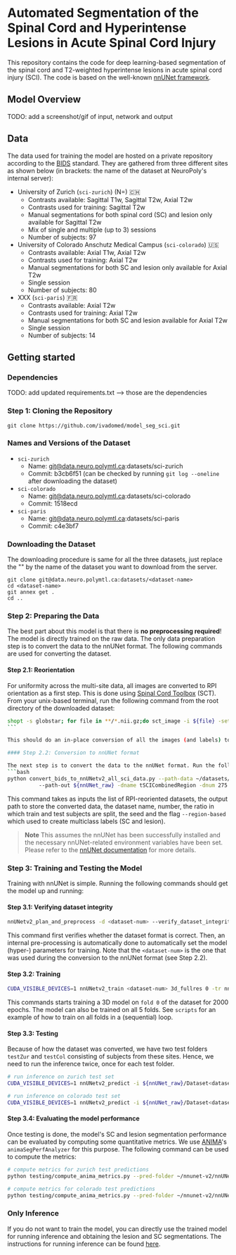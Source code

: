 # Automated Segmentation of the Spinal Cord and Hyperintense Lesions in Acute Spinal Cord Injury

This repository contains the code for deep learning-based segmentation of the spinal cord and T2-weighted hyperintense lesions in acute spinal cord injury (SCI). The code is based on the well-known [nnUNet framework](https://github.com/MIC-DKFZ/nnUNet).


## Model Overview

TODO: add a screenshot/gif of input, network and output


## Data

The data used for training the model are hosted on a private repository according to the [BIDS](https://bids.neuroimaging.io) standard. They are gathered from three different sites as shown below (in brackets: the name of the dataset at NeuroPoly's internal server):

- University of Zurich (`sci-zurich`) (N=) 🇨🇭
  - Contrasts available: Sagittal T1w, Sagittal T2w, Axial T2w
  - Contrasts used for training: Sagittal T2w
  - Manual segmentations for both spinal cord (SC) and lesion only available for Sagittal T2w
  - Mix of single and multiple (up to 3) sessions
  - Number of subjects: 97
- University of Colorado Anschutz Medical Campus (`sci-colorado`) 🇺🇸
  - Contrasts available: Axial T1w, Axial T2w
  - Contrasts used for training: Axial T2w
  - Manual segmentations for both SC and lesion only available for Axial T2w
  - Single session
  - Number of subjects: 80
- XXX (`sci-paris`) 🇫🇷
  - Contrasts available: Axial T2w
  - Contrasts used for training: Axial T2w
  - Manual segmentations for both SC and lesion available for Axial T2w
  - Single session
  - Number of subjects: 14


## Getting started

### Dependencies

TODO: add updated requirements.txt --> those are the dependencies

### Step 1: Cloning the Repository

~~~
git clone https://github.com/ivadomed/model_seg_sci.git
~~~

### Names and Versions of the Dataset

- `sci-zurich`
  - Name: git@data.neuro.polymtl.ca:datasets/sci-zurich
  - Commit: b3cb6f51  (can be checked by running `git log --oneline` after downloading the dataset)
- `sci-colorado`
  - Name: git@data.neuro.polymtl.ca:datasets/sci-colorado
  - Commit: 1518ecd
- `sci-paris`
  - Name: git@data.neuro.polymtl.ca:datasets/sci-paris
  - Commit: c4e3bf7

### Downloading the Dataset

The downloading procedure is same for all the three datasets, just replace the "<dataset-name>" by the name of the dataset you want to download from the server.

~~~
git clone git@data.neuro.polymtl.ca:datasets/<dataset-name>
cd <dataset-name>
git annex get .
cd ..
~~~
 
### Step 2: Preparing the Data

The best part about this model is that there is **no preprocessing required**! The model is directly trained on the raw data. The only data preparation step is to convert the data to the nnUNet format. The following commands are used for converting the dataset. 

#### Step 2.1: Reorientation

For uniformity across the multi-site data, all images are converted to RPI orientation as a first step. This is done using [Spinal Cord Toolbox](https://spinalcordtoolbox.com) (SCT). From your unix-based terminal, run the following command from the root directory of the downloaded dataset:

```bash
shopt -s globstar; for file in **/*.nii.gz;do sct_image -i ${file} -setorient RPI -o ${file}; done
``` 

This should do an in-place conversion of all the images (and labels) to RPI orientation.

#### Step 2.2: Conversion to nnUNet format

The next step is to convert the data to the nnUNet format. Run the following command:
```bash
python convert_bids_to_nnUNetv2_all_sci_data.py --path-data ~/datasets/sci-zurich-rpi ~/datasets/sci-colorado-rpi ~/datasets/sci-paris-rpi 
          --path-out ${nnUNet_raw} -dname tSCICombinedRegion -dnum 275 --split 0.8 0.2 --seed 50 --region-based
```

This command takes as inputs the list of RPI-reoriented datasets, the output path to store the converted data, the dataset name, number, the ratio in which train and test subjects are split, the seed and the flag `--region-based` which used to create multiclass labels (SC and lesion).

> **Note**
> This assumes the nnUNet has been successfully installed and the necessary nnUNet-related environment variables have been set. Please refer to the [nnUNet documentation](https://github.com/MIC-DKFZ/nnUNet/blob/master/documentation/installation_instructions.md) for more details.


### Step 3: Training and Testing the Model

Training with nnUNet is simple. Running the following commands should get the model up and running:

#### Step 3.1: Verifying dataset integrity

```bash
nnUNetv2_plan_and_preprocess -d <dataset-num> --verify_dataset_integrity -c 3d_fullres
```
This command first verifies whether the dataset format is correct. Then, an internal pre-processing is automatically done to automatically set the model (hyper-) parameters for training. Note that the `<dataset-num>` is the one that was used during the conversion to the nnUNet format (see Step 2.2).

#### Step 3.2: Training

```bash
CUDA_VISIBLE_DEVICES=1 nnUNetv2_train <dataset-num> 3d_fullres 0 -tr nnUNetTrainer_2000epochs
```
This commands starts training a 3D model on `fold 0` of the dataset for 2000 epochs. The model can also be trained on all 5 folds. See `scripts` for an example of how to train on all folds in a (sequential) loop. 

#### Step 3.3: Testing

Because of how the dataset was converted, we have two test folders `testZur` and `testCol` consisting of subjects from these sites. Hence, we need to run the inference twice, once for each test folder.

```bash
# run inference on zurich test set
CUDA_VISIBLE_DEVICES=1 nnUNetv2_predict -i ${nnUNet_raw}/Dataset<dataset-num>_<dataset-name>/imagesTsZur -tr nnUNetTrainer_2000epochs -o ~/nnunet-v2/nnUNet_results/Dataset<dataset-num>_<dataset-name>/nnUNetTrainer_2000epochs__nnUNetPlans__3d_fullres/fold_0/testZur -d <dataset-num> -f 0 -c 3d_fullres
```

```bash
# run inference on colorado test set
CUDA_VISIBLE_DEVICES=1 nnUNetv2_predict -i ${nnUNet_raw}/Dataset<dataset-num>_<dataset-name>/imagesTsCol -tr nnUNetTrainer_2000epochs -o ~/nnunet-v2/nnUNet_results/Dataset<dataset-num>_<dataset-name>/nnUNetTrainer_2000epochs__nnUNetPlans__3d_fullres/fold_$fold/testCol -d <dataset-num> -f 0 -c 3d_fullres
```

#### Step 3.4: Evaluating the model performance

Once testing is done, the model's SC and lesion segmentation performance can be evaluated by computing some quantitative metrics. We use [ANIMA](https://anima.readthedocs.io/en/latest/segmentation.html)'s `animaSegPerfAnalyzer` for this purpose. The following command can be used to compute the metrics:

```bash
# compute metrics for zurich test predictions
python testing/compute_anima_metrics.py --pred-folder ~/nnunet-v2/nnUNet_results/Dataset<dataset-num>_<dataset-name>/nnUNetTrainer_2000epochs__nnUNetPlans__3d_fullres/fold_0/testZur --gt-folder ${nnUNet_raw}/Dataset<dataset-num>_<dataset-name>/labelsTsZur -dname sci-zurich-region
```

```bash
# compute metrics for colorado test predictions
python testing/compute_anima_metrics.py --pred-folder ~/nnunet-v2/nnUNet_results/Dataset<dataset-num>_<dataset-name>/nnUNetTrainer_2000epochs__nnUNetPlans__3d_fullres/fold_0/testCol --gt-folder ${nnUNet_raw}/Dataset<dataset-num>_<dataset-name>/labelsTsCol -dname sci-colorado-region
```

### Only Inference

If you do not want to train the model, you can directly use the trained model for running inference and obtaining the lesion and SC segmentations. The instructions for running inference can be found [here]().


